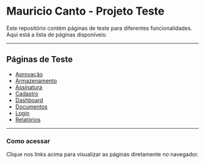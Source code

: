 # Mauricio Canto - Projeto Teste

Este repositório contém páginas de teste para diferentes funcionalidades. Aqui está a lista de páginas disponíveis:

---

## Páginas de Teste

- [Aprovação](https://mauriciocanto.github.io/aprovacao.html)
- [Armazenamento](https://mauriciocanto.github.io/armazenamento.html)
- [Assinatura](https://mauriciocanto.github.io/assinatura.html)
- [Cadastro](https://mauriciocanto.github.io/cadastro.html)
- [Dashboard](https://mauriciocanto.github.io/dashboard.html)
- [Documentos](https://mauriciocanto.github.io/documentos.html)
- [Login](https://mauriciocanto.github.io/login.html)
- [Relatórios](https://mauriciocanto.github.io/relatorios.html)

---

### Como acessar

Clique nos links acima para visualizar as páginas diretamente no navegador.
